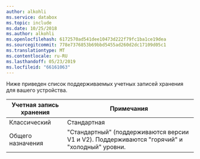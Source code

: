 ```yaml
---
author: alkohli
ms.service: databox
ms.topic: include
ms.date: 10/25/2018
ms.author: alkohli
ms.openlocfilehash: 6172570ad541dee10473d222f79fc1ba1ce19dea
ms.sourcegitcommit: 778e7376853b69bbd5455ad260d2dc17109d05c1
ms.translationtype: MT
ms.contentlocale: ru-RU
ms.lasthandoff: 05/23/2019
ms.locfileid: "66161063"
---
```

Ниже приведен список поддерживаемых учетных записей хранения для вашего устройства.

| **Учетная запись хранения** | **Примечания** |
| --- | --- |
| Классический | Стандартная |
| Общего назначения  |"Стандартный" (поддерживаются версии V1 и V2). Поддерживаются "горячий" и "холодный" уровни. |


